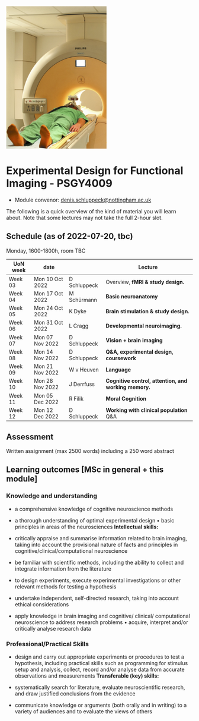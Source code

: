 <img src="imgs/scanner.png" height="384px">

# Experimental Design for Functional Imaging - PSGY4009

- Module convenor: <a href="mailto:denis.schluppeck@nottingham.ac.uk?subject=EDFFI-handbook">denis.schluppeck@nottingham.ac.uk</a>

The following is a quick overview of the kind of material you will learn about. Note that some lectures may not take the full 2-hour slot.

## Schedule (as of 2022-07-20, tbc)

Monday, 1600-1800h, room TBC

| UoN week | date            |              | Lecture                                               |
| -------- | --------------- | ------------ | ----------------------------------------------------- |
| Week 03  | Mon 10 Oct 2022 | D Schluppeck | Overview, **fMRI & study design.**                    |
| Week 04  | Mon 17 Oct 2022 | M Schürmann  | **Basic neuroanatomy**                                |
| Week 05  | Mon 24 Oct 2022 | K Dyke       | **Brain stimulation & study design.**                 |
| Week 06  | Mon 31 Oct 2022 | L Cragg      | **Developmental neuroimaging.**                       |
| Week 07  | Mon 07 Nov 2022 | D Schluppeck | **Vision + brain imaging**                            |
| Week 08  | Mon 14 Nov 2022 | D Schluppeck | **Q&A, experimental design, coursework**              |
| Week 09  | Mon 21 Nov 2022 | W v Heuven   | **Language**                                          |
| Week 10  | Mon 28 Nov 2022 | J Derrfuss   | **Cognitive control, attention, and working memory.** |
| Week 11  | Mon 05 Dec 2022 | R Filik      | **Moral Cognition**                                   |
| Week 12  | Mon 12 Dec 2022 | D Schluppeck | **Working with clinical population** Q&A              |

## Assessment

Written assignment (max 2500 words) including a 250 word abstract

## Learning outcomes [MSc in general + this module] 

### Knowledge and understanding

- a comprehensive knowledge of cognitive neuroscience methods

- a thorough understanding of optimal experimental design • basic
    principles in areas of the neurosciences **Intellectual skills:**

- critically appraise and summarise information related to brain
    imaging, taking into account the provisional nature of facts and
    principles in cognitive/clinical/computational neuroscience

- be familiar with scientific methods, including the ability to
    collect and integrate information from the literature

- to design experiments, execute experimental investigations or other
    relevant methods for testing a hypothesis

- undertake independent, self-directed research, taking into account
    ethical considerations

- apply knowledge in brain imaging and cognitive/ clinical/
    computational neuroscience to address research problems • acquire,
    interpret and/or critically analyse research data

### Professional/Practical Skills

- design and carry out appropriate experiments or procedures to test a
    hypothesis, including practical skills such as programming for
    stimulus setup and analysis, collect, record and/or analyse data
    from accurate observations and measurements **Transferable (key)
    skills:**

- systematically search for literature, evaluate neuroscientific
    research, and draw justified conclusions from the evidence

- communicate knowledge or arguments (both orally and in writing) to a
    variety of audiences and to evaluate the views of others
